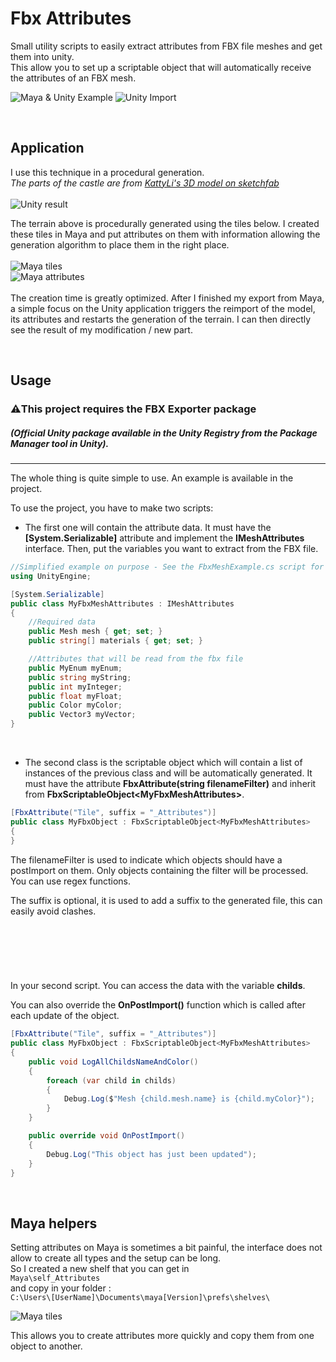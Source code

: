 # Fbx Attributes
Small utility scripts to easily extract attributes from FBX file meshes and get them into unity.</br>
This allow you to set up a scriptable object that will automatically receive the attributes of an FBX mesh.

![Maya & Unity Example](Media/Image_01.png)
![Unity Import](Media/Image_02.gif)

&nbsp;

## Application

I use this technique in a procedural generation.<br/>
*The parts of the castle are from [KattyLi's 3D model on sketchfab](https://sketchfab.com/3d-models/3-medieval-towers-8b509574fc8a442fa88ed85506bcb416)*<br/><br/>
![Unity result](Media/Image_05.jpg?raw=true)

The terrain above is procedurally generated using the tiles below.
I created these tiles in Maya and put attributes on them with information allowing the generation algorithm to place them in the right place.<br/><br/>
![Maya tiles](Media/Image_03.png?raw=true)<br/>
![Maya attributes](Media/Image_04.png?raw=true)<br/><br/>
The creation time is greatly optimized. After I finished my export from Maya, a simple focus on the Unity application triggers the reimport of the model, its attributes and restarts the generation of the terrain. I can then directly see the result of my modification / new part.<br/>

&nbsp;

## Usage
### ⚠️**This project requires the FBX Exporter package** 
##### *(Official Unity package available in the Unity Registry from the Package Manager tool in Unity).*
-----
The whole thing is quite simple to use. An example is available in the project.

To use the project, you have to make two scripts:

 - The first one will contain the attribute data. It must have the **[System.Serializable]** attribute and implement the **IMeshAttributes** interface. Then, put the variables you want to extract from the FBX file.

```csharp
//Simplified example on purpose - See the FbxMeshExample.cs script for more details
using UnityEngine;

[System.Serializable]
public class MyFbxMeshAttributes : IMeshAttributes
{
    //Required data 
    public Mesh mesh { get; set; }
    public string[] materials { get; set; }

    //Attributes that will be read from the fbx file
    public MyEnum myEnum;
    public string myString;
    public int myInteger;
    public float myFloat;
    public Color myColor;
    public Vector3 myVector;
}
```
&nbsp;
 - The second class is the scriptable object which will contain a list of instances of the previous class and will be automatically generated. 
It must have the attribute **FbxAttribute(string filenameFilter)** and inherit from **FbxScriptableObject\<MyFbxMeshAttributes\>**.

```csharp
[FbxAttribute("Tile", suffix = "_Attributes")]
public class MyFbxObject : FbxScriptableObject<MyFbxMeshAttributes>
{
}
```
The filenameFilter is used to indicate which objects should have a postImport on them. Only objects containing the filter will be processed. You can use regex functions.
  
The suffix is optional, it is used to add a suffix to the generated file, this can easily avoid clashes.

&emsp;
-----
&emsp;

In your second script. You can access the data with the variable **childs**.

You can also override the **OnPostImport()** function which is called after each update of the object.

```csharp
[FbxAttribute("Tile", suffix = "_Attributes")]
public class MyFbxObject : FbxScriptableObject<MyFbxMeshAttributes>
{
    public void LogAllChildsNameAndColor()
    {
        foreach (var child in childs)
        {
            Debug.Log($"Mesh {child.mesh.name} is {child.myColor}");
        }
    }

    public override void OnPostImport()
    {
        Debug.Log("This object has just been updated");
    }
}
```

&emsp;
## Maya helpers

Setting attributes on Maya is sometimes a bit painful, the interface does not allow to create all types and the setup can be long.<br/>
So I created a new shelf that you can get in<br/>
```Maya\self_Attributes```<br/>
and copy in your folder :<br/>
```C:\Users\[UserName]\Documents\maya[Version]\prefs\shelves\```

![Maya tiles](Media/Image_06.png?raw=true)<br/>

This allows you to create attributes more quickly and copy them from one object to another.
